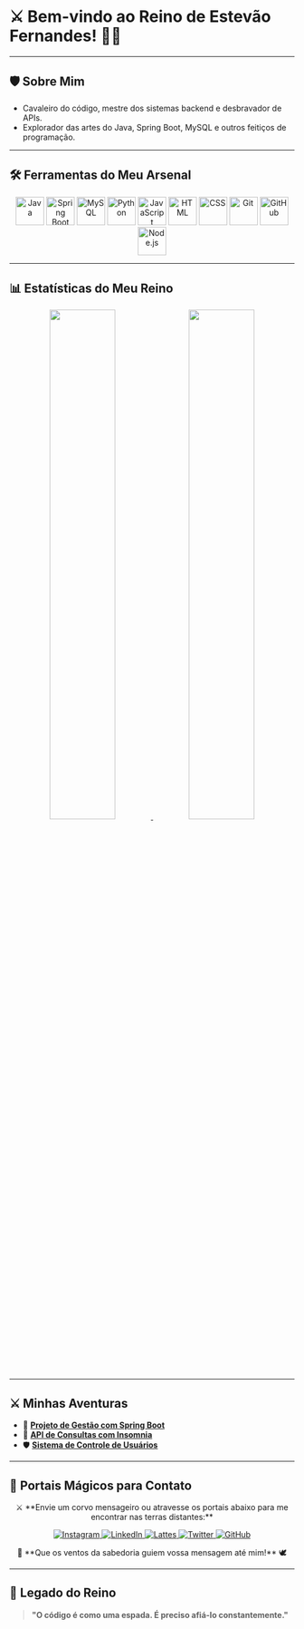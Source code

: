# ⚔️ Bem-vindo ao Reino de Estevão Fernandes! 🏰🐉

---

## 🛡️ Sobre Mim
- Cavaleiro do código, mestre dos sistemas backend e desbravador de APIs.
- Explorador das artes do Java, Spring Boot, MySQL e outros feitiços de programação.

---

## 🛠️ Ferramentas do Meu Arsenal

<p align="center">
  <img src="https://cdn.jsdelivr.net/gh/devicons/devicon/icons/java/java-original.svg" width="50" height="50" alt="Java"/>
  <img src="https://cdn.jsdelivr.net/gh/devicons/devicon/icons/spring/spring-original.svg" width="50" height="50" alt="Spring Boot"/>
  <img src="https://cdn.jsdelivr.net/gh/devicons/devicon/icons/mysql/mysql-original.svg" width="50" height="50" alt="MySQL"/>
  <img src="https://cdn.jsdelivr.net/gh/devicons/devicon/icons/python/python-original.svg" width="50" height="50" alt="Python"/>
  <img src="https://cdn.jsdelivr.net/gh/devicons/devicon/icons/javascript/javascript-original.svg" width="50" height="50" alt="JavaScript"/>
  <img src="https://cdn.jsdelivr.net/gh/devicons/devicon/icons/html5/html5-original.svg" width="50" height="50" alt="HTML"/>
  <img src="https://cdn.jsdelivr.net/gh/devicons/devicon/icons/css3/css3-original.svg" width="50" height="50" alt="CSS"/>
  <img src="https://cdn.jsdelivr.net/gh/devicons/devicon/icons/git/git-original.svg" width="50" height="50" alt="Git"/>
  <img src="https://cdn.jsdelivr.net/gh/devicons/devicon/icons/github/github-original.svg" width="50" height="50" alt="GitHub"/>
  <img src="https://cdn.jsdelivr.net/gh/devicons/devicon/icons/nodejs/nodejs-original.svg" width="50" height="50" alt="Node.js"/>
</p>

---

## 📊 Estatísticas do Meu Reino

<p align="center">
  <a href="https://github.com/EstevaoFernande744" target="_blank">
    <img src="https://github-readme-stats.vercel.app/api?username=EstevaoFernande744&show_icons=true&theme=radical" width="48%"/>
  </a>
  <a href="https://github.com/EstevaoFernande744" target="_blank">
    <img src="https://github-readme-stats.vercel.app/api/top-langs/?username=EstevaoFernande744&layout=compact&theme=radical" width="48%"/>
  </a>
</p>

---

## ⚔️ Minhas Aventuras
- 🏹 [**Projeto de Gestão com Spring Boot**](https://github.com/EstevaoFernande744/projeto-gestao-spring)
- 🐉 [**API de Consultas com Insomnia**](https://github.com/EstevaoFernande744/api-consultas)
- 🛡️ [**Sistema de Controle de Usuários**](https://github.com/EstevaoFernande744/sistema-controle-usuarios)


---

## 🐉 Portais Mágicos para Contato

<p align="center">
  ⚔️ **Envie um corvo mensageiro ou atravesse os portais abaixo para me encontrar nas terras distantes:**
</p>

<p align="center">
  <a href="https://www.instagram.com/estevaofernandes_/" target="_blank">
    <img src="https://img.shields.io/badge/Instagram-E4405F?style=for-the-badge&logo=instagram&logoColor=white" alt="Instagram"/>
  </a>
  <a href="https://www.linkedin.com/in/estev%C3%A3o-fernandes-840a89334/" target="_blank">
    <img src="https://img.shields.io/badge/LinkedIn-0077B5?style=for-the-badge&logo=linkedin&logoColor=white" alt="LinkedIn"/>
  </a>
  <a href="http://lattes.cnpq.br/8405978172215447" target="_blank">
    <img src="https://img.shields.io/badge/Lattes-006699?style=for-the-badge&logo=google-scholar&logoColor=white" alt="Lattes"/>
  </a>
  <a href="https://x.com/Estevaofrnds74" target="_blank">
    <img src="https://img.shields.io/badge/Twitter-1DA1F2?style=for-the-badge&logo=twitter&logoColor=white" alt="Twitter"/>
  </a>
  <a href="https://github.com/EstevaoFernande744" target="_blank">
    <img src="https://img.shields.io/badge/GitHub-181717?style=for-the-badge&logo=github&logoColor=white" alt="GitHub"/>
  </a>
</p>

<p align="center">
  🏰 **Que os ventos da sabedoria guiem vossa mensagem até mim!** 🕊️
</p>

---

## 🐉 Legado do Reino

> **"O código é como uma espada. É preciso afiá-lo constantemente."**
